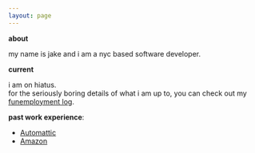 ```yaml
---
layout: page
---
```


**about**

my name is jake and i am a nyc based software developer.

**current**

i am on hiatus. <br>
for the seriously boring details of what i am up to, you can check out my [funemployment log](/log). <br>

**past work experience**:

* [Automattic](https://automattic.com/)
* [Amazon](http://amazon.com) <br>

